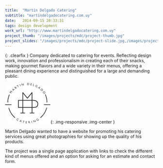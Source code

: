```yaml
---
title:  "Martín Delgado Catering"
subtitle: "martindelgadocatering.com.uy"
date:   2014-09-15 20:33:31
tags: design development
work_url: "http://www.martindelgadocatering.com.uy"
project_thumb: "/images/projects/mdc/project-thumb.jpg"
project_slides: "/images/projects/mdc/project-slide.jpg,/images/projects/mdc/project-slide2.jpg,/images/projects/mdc/project-slide3.jpg"
---
```


{: .clearfix }
Company dedicated to catering for events. Reflecting design work, innovation and professionalism in creating each of their snacks, making gourmet flavors and a wide variety in their menus, offering a pleasant dining experience and distinguished for a large and demanding public.

![](/images/projects/mdc/company-logo.png){: .img-responsive .img-center }

Martin Delgado wanted to have a website for promoting his catering services using great photographies for showing up the quality of his products.

The project was a single page application with links to check the different kind of menus offered and an option for asking for an estimate and contact form.
